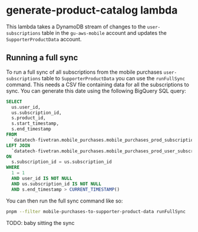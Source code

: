 # generate-product-catalog lambda

This lambda takes a DynamoDB stream of changes to the `user-subscriptions` table in the `gu-aws-mobile` account 
and updates the `SupporterProductData` account.

## Running a full sync
To run a full sync of all subscriptions from the mobile purchases `user-subscriptions` table to `SupporterProductData` 
you can use the `runFullSync` command. This needs a CSV file containing data for all the subscriptions to sync. 
You can generate this date using the following BigQuery SQL query:
```sql
SELECT
  us.user_id,
  us.subscription_id,
  s.product_id,
  s.start_timestamp,
  s.end_timestamp
FROM
  `datatech-fivetran.mobile_purchases.mobile_purchases_prod_subscriptions` s
LEFT JOIN
  `datatech-fivetran.mobile_purchases.mobile_purchases_prod_user_subscriptions` us
ON
  s.subscription_id = us.subscription_id
WHERE
  1 = 1
  AND user_id IS NOT NULL
  AND us.subscription_id IS NOT NULL
  AND s.end_timestamp > CURRENT_TIMESTAMP()
```

You can then run the full sync command like so:
```bash
pnpm --filter mobile-purchases-to-supporter-product-data runFullSync
```

TODO: baby sitting the sync